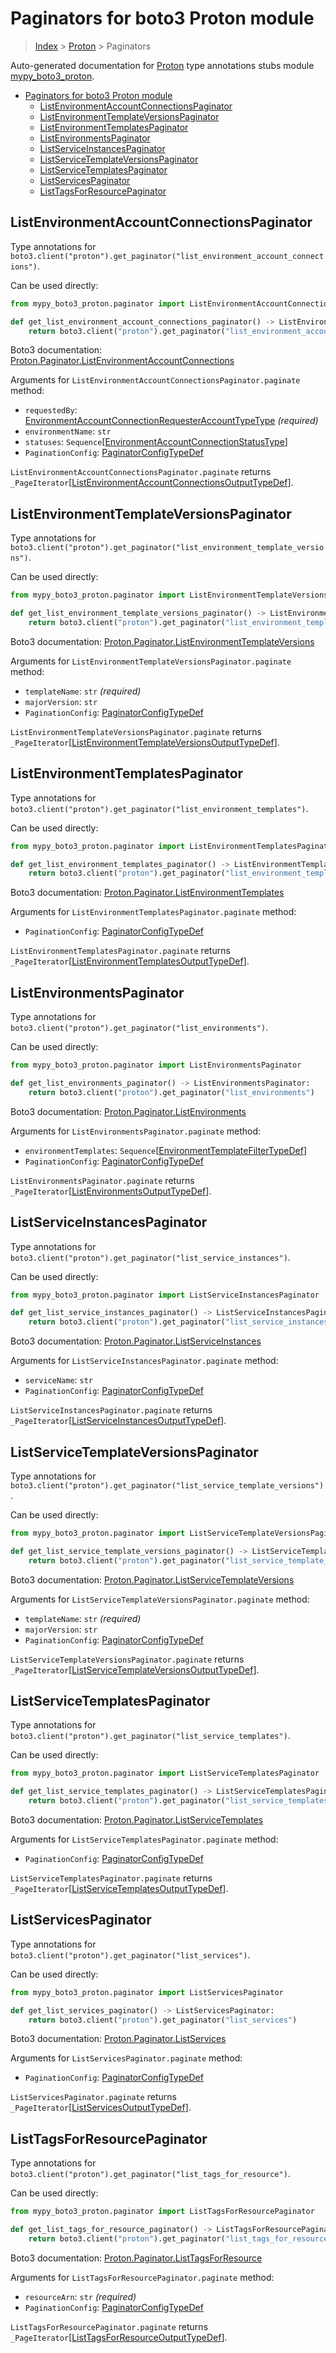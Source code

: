 # Paginators for boto3 Proton module

> [Index](..) > [Proton](.) > Paginators

Auto-generated documentation for
[Proton](https://boto3.amazonaws.com/v1/documentation/api/latest/reference/services/proton.html#Proton)
type annotations stubs module
[mypy_boto3_proton](https://pypi.org/project/mypy-boto3-proton/).

- [Paginators for boto3 Proton module](#paginators-for-boto3-proton-module)
  - [ListEnvironmentAccountConnectionsPaginator](#listenvironmentaccountconnectionspaginator)
  - [ListEnvironmentTemplateVersionsPaginator](#listenvironmenttemplateversionspaginator)
  - [ListEnvironmentTemplatesPaginator](#listenvironmenttemplatespaginator)
  - [ListEnvironmentsPaginator](#listenvironmentspaginator)
  - [ListServiceInstancesPaginator](#listserviceinstancespaginator)
  - [ListServiceTemplateVersionsPaginator](#listservicetemplateversionspaginator)
  - [ListServiceTemplatesPaginator](#listservicetemplatespaginator)
  - [ListServicesPaginator](#listservicespaginator)
  - [ListTagsForResourcePaginator](#listtagsforresourcepaginator)

## ListEnvironmentAccountConnectionsPaginator

Type annotations for
`boto3.client("proton").get_paginator("list_environment_account_connections")`.

Can be used directly:

```python
from mypy_boto3_proton.paginator import ListEnvironmentAccountConnectionsPaginator

def get_list_environment_account_connections_paginator() -> ListEnvironmentAccountConnectionsPaginator:
    return boto3.client("proton").get_paginator("list_environment_account_connections")
```

Boto3 documentation:
[Proton.Paginator.ListEnvironmentAccountConnections](https://boto3.amazonaws.com/v1/documentation/api/latest/reference/services/proton.html#Proton.Paginator.ListEnvironmentAccountConnections)

Arguments for `ListEnvironmentAccountConnectionsPaginator.paginate` method:

- `requestedBy`:
  [EnvironmentAccountConnectionRequesterAccountTypeType](./literals.md#environmentaccountconnectionrequesteraccounttypetype)
  *(required)*
- `environmentName`: `str`
- `statuses`:
  `Sequence`\[[EnvironmentAccountConnectionStatusType](./literals.md#environmentaccountconnectionstatustype)\]
- `PaginationConfig`:
  [PaginatorConfigTypeDef](./type_defs.md#paginatorconfigtypedef)

`ListEnvironmentAccountConnectionsPaginator.paginate` returns
`_PageIterator`\[[ListEnvironmentAccountConnectionsOutputTypeDef](./type_defs.md#listenvironmentaccountconnectionsoutputtypedef)\].

## ListEnvironmentTemplateVersionsPaginator

Type annotations for
`boto3.client("proton").get_paginator("list_environment_template_versions")`.

Can be used directly:

```python
from mypy_boto3_proton.paginator import ListEnvironmentTemplateVersionsPaginator

def get_list_environment_template_versions_paginator() -> ListEnvironmentTemplateVersionsPaginator:
    return boto3.client("proton").get_paginator("list_environment_template_versions")
```

Boto3 documentation:
[Proton.Paginator.ListEnvironmentTemplateVersions](https://boto3.amazonaws.com/v1/documentation/api/latest/reference/services/proton.html#Proton.Paginator.ListEnvironmentTemplateVersions)

Arguments for `ListEnvironmentTemplateVersionsPaginator.paginate` method:

- `templateName`: `str` *(required)*
- `majorVersion`: `str`
- `PaginationConfig`:
  [PaginatorConfigTypeDef](./type_defs.md#paginatorconfigtypedef)

`ListEnvironmentTemplateVersionsPaginator.paginate` returns
`_PageIterator`\[[ListEnvironmentTemplateVersionsOutputTypeDef](./type_defs.md#listenvironmenttemplateversionsoutputtypedef)\].

## ListEnvironmentTemplatesPaginator

Type annotations for
`boto3.client("proton").get_paginator("list_environment_templates")`.

Can be used directly:

```python
from mypy_boto3_proton.paginator import ListEnvironmentTemplatesPaginator

def get_list_environment_templates_paginator() -> ListEnvironmentTemplatesPaginator:
    return boto3.client("proton").get_paginator("list_environment_templates")
```

Boto3 documentation:
[Proton.Paginator.ListEnvironmentTemplates](https://boto3.amazonaws.com/v1/documentation/api/latest/reference/services/proton.html#Proton.Paginator.ListEnvironmentTemplates)

Arguments for `ListEnvironmentTemplatesPaginator.paginate` method:

- `PaginationConfig`:
  [PaginatorConfigTypeDef](./type_defs.md#paginatorconfigtypedef)

`ListEnvironmentTemplatesPaginator.paginate` returns
`_PageIterator`\[[ListEnvironmentTemplatesOutputTypeDef](./type_defs.md#listenvironmenttemplatesoutputtypedef)\].

## ListEnvironmentsPaginator

Type annotations for
`boto3.client("proton").get_paginator("list_environments")`.

Can be used directly:

```python
from mypy_boto3_proton.paginator import ListEnvironmentsPaginator

def get_list_environments_paginator() -> ListEnvironmentsPaginator:
    return boto3.client("proton").get_paginator("list_environments")
```

Boto3 documentation:
[Proton.Paginator.ListEnvironments](https://boto3.amazonaws.com/v1/documentation/api/latest/reference/services/proton.html#Proton.Paginator.ListEnvironments)

Arguments for `ListEnvironmentsPaginator.paginate` method:

- `environmentTemplates`:
  `Sequence`\[[EnvironmentTemplateFilterTypeDef](./type_defs.md#environmenttemplatefiltertypedef)\]
- `PaginationConfig`:
  [PaginatorConfigTypeDef](./type_defs.md#paginatorconfigtypedef)

`ListEnvironmentsPaginator.paginate` returns
`_PageIterator`\[[ListEnvironmentsOutputTypeDef](./type_defs.md#listenvironmentsoutputtypedef)\].

## ListServiceInstancesPaginator

Type annotations for
`boto3.client("proton").get_paginator("list_service_instances")`.

Can be used directly:

```python
from mypy_boto3_proton.paginator import ListServiceInstancesPaginator

def get_list_service_instances_paginator() -> ListServiceInstancesPaginator:
    return boto3.client("proton").get_paginator("list_service_instances")
```

Boto3 documentation:
[Proton.Paginator.ListServiceInstances](https://boto3.amazonaws.com/v1/documentation/api/latest/reference/services/proton.html#Proton.Paginator.ListServiceInstances)

Arguments for `ListServiceInstancesPaginator.paginate` method:

- `serviceName`: `str`
- `PaginationConfig`:
  [PaginatorConfigTypeDef](./type_defs.md#paginatorconfigtypedef)

`ListServiceInstancesPaginator.paginate` returns
`_PageIterator`\[[ListServiceInstancesOutputTypeDef](./type_defs.md#listserviceinstancesoutputtypedef)\].

## ListServiceTemplateVersionsPaginator

Type annotations for
`boto3.client("proton").get_paginator("list_service_template_versions")`.

Can be used directly:

```python
from mypy_boto3_proton.paginator import ListServiceTemplateVersionsPaginator

def get_list_service_template_versions_paginator() -> ListServiceTemplateVersionsPaginator:
    return boto3.client("proton").get_paginator("list_service_template_versions")
```

Boto3 documentation:
[Proton.Paginator.ListServiceTemplateVersions](https://boto3.amazonaws.com/v1/documentation/api/latest/reference/services/proton.html#Proton.Paginator.ListServiceTemplateVersions)

Arguments for `ListServiceTemplateVersionsPaginator.paginate` method:

- `templateName`: `str` *(required)*
- `majorVersion`: `str`
- `PaginationConfig`:
  [PaginatorConfigTypeDef](./type_defs.md#paginatorconfigtypedef)

`ListServiceTemplateVersionsPaginator.paginate` returns
`_PageIterator`\[[ListServiceTemplateVersionsOutputTypeDef](./type_defs.md#listservicetemplateversionsoutputtypedef)\].

## ListServiceTemplatesPaginator

Type annotations for
`boto3.client("proton").get_paginator("list_service_templates")`.

Can be used directly:

```python
from mypy_boto3_proton.paginator import ListServiceTemplatesPaginator

def get_list_service_templates_paginator() -> ListServiceTemplatesPaginator:
    return boto3.client("proton").get_paginator("list_service_templates")
```

Boto3 documentation:
[Proton.Paginator.ListServiceTemplates](https://boto3.amazonaws.com/v1/documentation/api/latest/reference/services/proton.html#Proton.Paginator.ListServiceTemplates)

Arguments for `ListServiceTemplatesPaginator.paginate` method:

- `PaginationConfig`:
  [PaginatorConfigTypeDef](./type_defs.md#paginatorconfigtypedef)

`ListServiceTemplatesPaginator.paginate` returns
`_PageIterator`\[[ListServiceTemplatesOutputTypeDef](./type_defs.md#listservicetemplatesoutputtypedef)\].

## ListServicesPaginator

Type annotations for `boto3.client("proton").get_paginator("list_services")`.

Can be used directly:

```python
from mypy_boto3_proton.paginator import ListServicesPaginator

def get_list_services_paginator() -> ListServicesPaginator:
    return boto3.client("proton").get_paginator("list_services")
```

Boto3 documentation:
[Proton.Paginator.ListServices](https://boto3.amazonaws.com/v1/documentation/api/latest/reference/services/proton.html#Proton.Paginator.ListServices)

Arguments for `ListServicesPaginator.paginate` method:

- `PaginationConfig`:
  [PaginatorConfigTypeDef](./type_defs.md#paginatorconfigtypedef)

`ListServicesPaginator.paginate` returns
`_PageIterator`\[[ListServicesOutputTypeDef](./type_defs.md#listservicesoutputtypedef)\].

## ListTagsForResourcePaginator

Type annotations for
`boto3.client("proton").get_paginator("list_tags_for_resource")`.

Can be used directly:

```python
from mypy_boto3_proton.paginator import ListTagsForResourcePaginator

def get_list_tags_for_resource_paginator() -> ListTagsForResourcePaginator:
    return boto3.client("proton").get_paginator("list_tags_for_resource")
```

Boto3 documentation:
[Proton.Paginator.ListTagsForResource](https://boto3.amazonaws.com/v1/documentation/api/latest/reference/services/proton.html#Proton.Paginator.ListTagsForResource)

Arguments for `ListTagsForResourcePaginator.paginate` method:

- `resourceArn`: `str` *(required)*
- `PaginationConfig`:
  [PaginatorConfigTypeDef](./type_defs.md#paginatorconfigtypedef)

`ListTagsForResourcePaginator.paginate` returns
`_PageIterator`\[[ListTagsForResourceOutputTypeDef](./type_defs.md#listtagsforresourceoutputtypedef)\].
